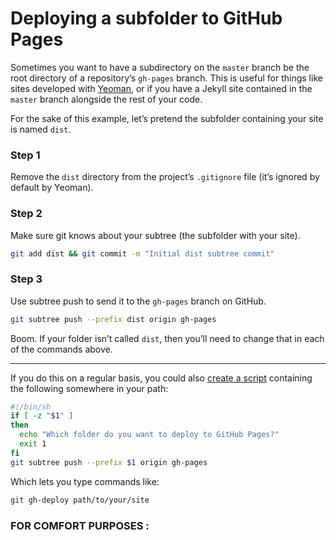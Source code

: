 # Deploying a subfolder to GitHub Pages

Sometimes you want to have a subdirectory on the `master` branch be the root directory of a repository’s `gh-pages` branch. This is useful for things like sites developed with [Yeoman](http://yeoman.io), or if you have a Jekyll site contained in the `master` branch alongside the rest of your code.

For the sake of this example, let’s pretend the subfolder containing your site is named `dist`.

### Step 1

Remove the `dist` directory from the project’s `.gitignore` file (it’s ignored by default by Yeoman).

### Step 2

Make sure git knows about your subtree (the subfolder with your site).

```sh
git add dist && git commit -m "Initial dist subtree commit"
```

### Step 3

Use subtree push to send it to the `gh-pages` branch on GitHub.

```sh
git subtree push --prefix dist origin gh-pages
```

Boom. If your folder isn’t called `dist`, then you’ll need to change that in each of the commands above.

---

If you do this on a regular basis, you could also [create a script](https://github.com/cobyism/dotfiles/blob/master/bin/git-gh-deploy) containing the following somewhere in your path:

```sh
#!/bin/sh
if [ -z "$1" ]
then
  echo "Which folder do you want to deploy to GitHub Pages?"
  exit 1
fi
git subtree push --prefix $1 origin gh-pages
```

Which lets you type commands like:

```sh
git gh-deploy path/to/your/site
```

### FOR COMFORT PURPOSES :
```git config --global alias.stpp 'subtree push --prefix dist origin gh-pages'

